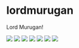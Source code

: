 # lordmurugan

Lord Murugan!

![](images/murugan-vinayakar.jpg)
![](images/MuruganPeacock.jpg)
![](images/saraswathy.jpg)
![](images/VIshnu.jpg)
![](images/Peacock1.jpeg)
![](images/lord-murugan.jpg)
![](images/HD-wallpaper-mahadeva-aurora-lights-storm-storms-world.jpg)
